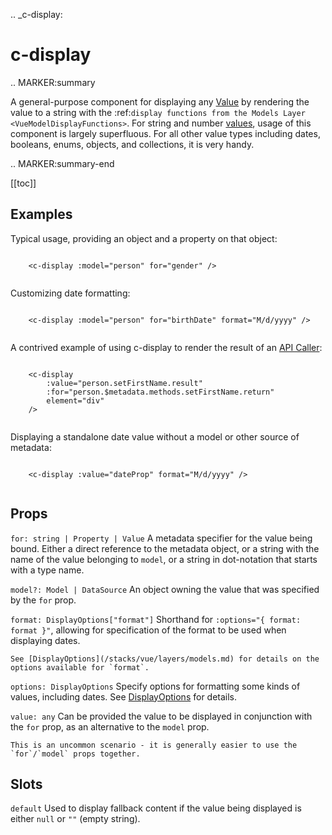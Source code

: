 
.. _c-display:

c-display
=========

.. MARKER:summary

A general-purpose component for displaying any [Value](/stacks/vue/layers/metadata.md) by rendering the value to a string with the :ref:`display functions from the Models Layer <VueModelDisplayFunctions>`. For string and number [values](/stacks/vue/layers/metadata.md), usage of this component is largely superfluous. For all other value types including dates, booleans, enums, objects, and collections, it is very handy.

.. MARKER:summary-end


[[toc]]

Examples
--------

Typical usage, providing an object and a property on that object:

``` vue-html

    <c-display :model="person" for="gender" />


```

Customizing date formatting:

``` vue-html

    <c-display :model="person" for="birthDate" format="M/d/yyyy" />


```

A contrived example of using c-display to render the result of an [API Caller](/stacks/vue/layers/api-clients.md):

``` vue-html

    <c-display 
        :value="person.setFirstName.result" 
        :for="person.$metadata.methods.setFirstName.return" 
        element="div"
    />


```

Displaying a standalone date value without a model or other source of metadata:

``` vue-html

    <c-display :value="dateProp" format="M/d/yyyy" />


```

Props
-----

`for: string | Property | Value`
    A metadata specifier for the value being bound. Either a direct reference to the metadata object, or a string with the name of the value belonging to `model`, or a string in dot-notation that starts with a type name.

`model?: Model | DataSource`
    An object owning the value that was specified by the `for` prop.

`format: DisplayOptions["format"]`
    Shorthand for `:options="{ format: format }"`, allowing for specification of the format to be used when displaying dates.

    See [DisplayOptions](/stacks/vue/layers/models.md) for details on the options available for `format`.

`options: DisplayOptions`
    Specify options for formatting some kinds of values, including dates. See [DisplayOptions](/stacks/vue/layers/models.md) for details.

`value: any`
    Can be provided the value to be displayed in conjunction with the `for` prop, as an alternative to the `model` prop.

    This is an uncommon scenario - it is generally easier to use the `for`/`model` props together.

Slots
-----

``default``
    Used to display fallback content if the value being displayed is either `null` or `""` (empty string).


